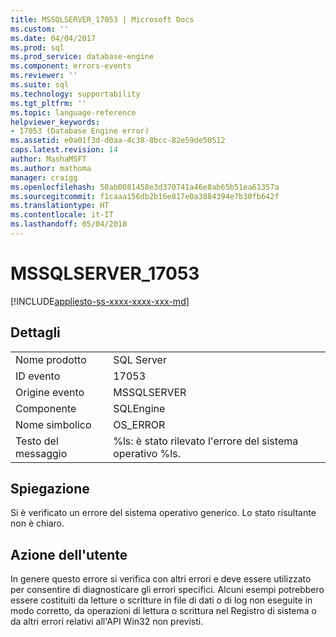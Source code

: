 ```yaml
---
title: MSSQLSERVER_17053 | Microsoft Docs
ms.custom: ''
ms.date: 04/04/2017
ms.prod: sql
ms.prod_service: database-engine
ms.component: errors-events
ms.reviewer: ''
ms.suite: sql
ms.technology: supportability
ms.tgt_pltfrm: ''
ms.topic: language-reference
helpviewer_keywords:
- 17053 (Database Engine error)
ms.assetid: e0a01f3d-d0aa-4c38-8bcc-82e59de50512
caps.latest.revision: 14
author: MashaMSFT
ms.author: mathoma
manager: craigg
ms.openlocfilehash: 50ab0081458e3d370741a46e8ab65b51ea61357a
ms.sourcegitcommit: f1caaa156db2b16e817e0a3884394e7b30fb642f
ms.translationtype: HT
ms.contentlocale: it-IT
ms.lasthandoff: 05/04/2018
---
```

# <a name="mssqlserver17053"></a>MSSQLSERVER_17053
[!INCLUDE[appliesto-ss-xxxx-xxxx-xxx-md](../../includes/appliesto-ss-xxxx-xxxx-xxx-md.md)]
  
## <a name="details"></a>Dettagli  
  
|||  
|-|-|  
|Nome prodotto|SQL Server|  
|ID evento|17053|  
|Origine evento|MSSQLSERVER|  
|Componente|SQLEngine|  
|Nome simbolico|OS_ERROR|  
|Testo del messaggio|%ls: è stato rilevato l'errore del sistema operativo %ls.|  
  
## <a name="explanation"></a>Spiegazione  
Si è verificato un errore del sistema operativo generico.  Lo stato risultante non è chiaro.  
  
## <a name="user-action"></a>Azione dell'utente  
In genere questo errore si verifica con altri errori e deve essere utilizzato per consentire di diagnosticare gli errori specifici. Alcuni esempi potrebbero essere costituiti da letture o scritture in file di dati o di log non eseguite in modo corretto, da operazioni di lettura o scrittura nel Registro di sistema o da altri errori relativi all'API Win32 non previsti.  
  
